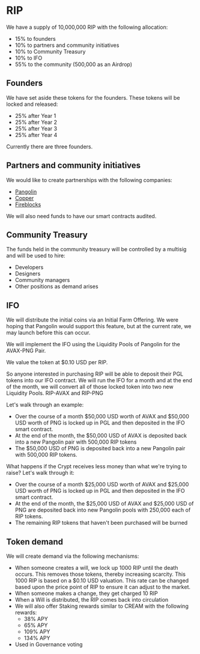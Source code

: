 # RIP

We have a supply of 10,000,000 RIP with the following allocation:

* 15% to founders
* 10% to partners and community initiatives 
* 10% to Community Treasury
* 10% to IFO
* 55% to the community \(500,000 as an Airdrop\)

## Founders

We have set aside these tokens for the founders. These tokens will be locked and released:

* 25% after Year 1
* 25% after Year 2
* 25% after Year 3
* 25% after Year 4

Currently there are three founders. 

## Partners and community initiatives

We would like to create partnerships with the following companies:

* [Pangolin](https://pangolin.exchange/)
* [Copper](https://copper.co/)
* [Fireblocks](https://www.fireblocks.com/)

We will also need funds to have our smart contracts audited.

## Community Treasury

The funds held in the community treasury will be controlled by a multisig and will be used to hire:

* Developers
* Designers
* Community managers
* Other positions as demand arises

## IFO

We will distribute the initial coins via an Initial Farm Offering. We were hoping that Pangolin would support this feature, but at the current rate, we may launch before this can occur.

We will implement the IFO using the Liquidity Pools of Pangolin for the AVAX-PNG Pair.

We value the token at $0.10 USD per RIP.

So anyone interested in purchasing RIP will be able to deposit their PGL tokens into our IFO contract. We will run the IFO for a month and at the end of the month, we will convert all of those locked token into two new Liquidity Pools. RIP-AVAX and RIP-PNG

Let's walk through an example:

* Over the course of a month $50,000 USD worth of AVAX and $50,000 USD worth of PNG is locked  up in PGL and then deposited in the IFO smart contract. 
* At the end of the month, the $50,000 USD of AVAX is deposited back into a new Pangolin pair with 500,000 RIP tokens
* The $50,000 USD of PNG is deposited back into a new Pangolin pair with 500,000 RIP tokens.

What happens if the Crypt receives less money than what we're trying to raise? Let's walk through it:

* Over the course of a month $25,000 USD worth of AVAX and $25,000 USD worth of PNG is locked up in PGL and then deposited in the IFO smart contract.
* At the end of the month, the $25,000 USD of AVAX and $25,000 USD of PNG are deposited back into new Pangolin pools with 250,000 each of RIP tokens.
* The remaining RIP tokens that haven't been purchased will be burned

## Token demand

We will create demand via the following mechanisms:

* When someone creates a will, we lock up 1000 RIP until the death occurs. This removes those tokens, thereby increasing scarcity. This 1000 RIP is based on a $0.10 USD valuation. This rate can be changed based upon the price point of RIP to ensure it can adjust to the market.
* When someone makes a change, they get charged 10 RIP
* When a Will is distributed, the RIP comes back into circulation
* We will also offer Staking rewards similar to CREAM with the following rewards:
  * 38% APY
  * 65% APY
  * 109% APY
  * 134% APY
* Used in Governance voting

